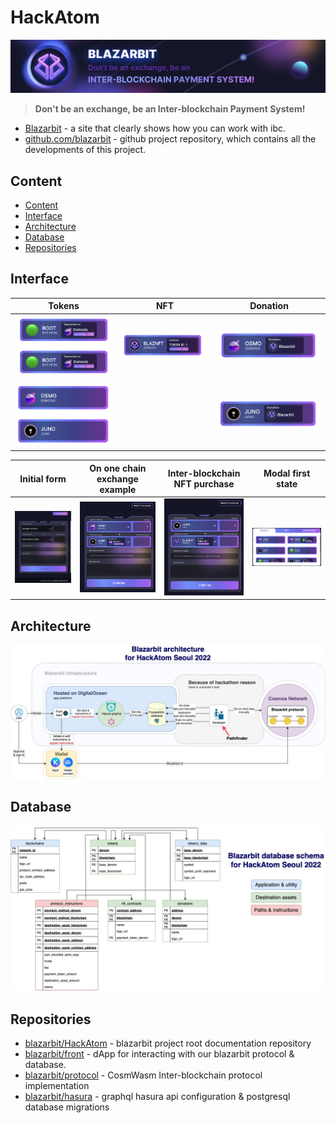 # HackAtom

![logo](./resources/logo.jpg)

> **Don't be an exchange, be an Inter-blockchain Payment System!**

* [Blazarbit](https://blazarbit.com/) - a site that clearly shows how you can work with ibc.
* [github.com/blazarbit](https://github.com/blazarbit) - github project repository, which contains all the developments of this project.

## Content
* [Content](#Content)
* [Interface](#Interface)
* [Architecture](#Architecture)
* [Database](#Database)
* [Repositories](#Repositories)

## Interface

Tokens                              |  NFT                                 | Donation                            |
:----------------------------------:|:------------------------------------:|:-----------------------------------:|
![](./resources/screenshots/1.PNG)  |  ![](./resources/screenshots/3.png)  | ![](./resources/screenshots/4.PNG)  |
![](./resources/screenshots/2.PNG)  |                                      | ![](./resources/screenshots/5.PNG)  |

Initial form                        |  On one chain exchange example       | Inter-blockchain NFT purchase       | Modal first state |
:----------------------------------:|:------------------------------------:|:-----------------------------------:|:----:|
![](./resources/screenshots/6.PNG)  |  ![](./resources/screenshots/8.png)  | ![](./resources/screenshots/9.PNG)  | ![](./resources/screenshots/7.PNG) |


## Architecture

![logo](./resources/architecture.jpeg)

## Database

![logo](./resources/database.jpeg)

## Repositories

* [blazarbit/HackAtom](https://github.com/blazarbit/HackAtom) - blazarbit project root documentation repository
* [blazarbit/front](https://github.com/blazarbit/front) - dApp for interacting with our blazarbit protocol & database.
* [blazarbit/protocol](https://github.com/blazarbit/protocol) - CosmWasm Inter-blockchain protocol implementation
* [blazarbit/hasura](https://github.com/blazarbit/hasura) - graphql hasura api configuration & postgresql database migrations
